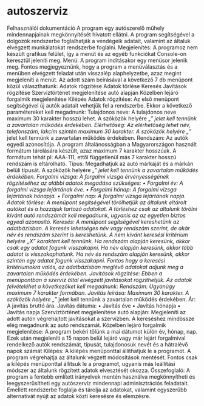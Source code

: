 # autoszerviz
Felhasználói dokumentáció
A program egy autószerelő műhely mindennapjainak megkönnyítését hivatott ellátni. A program segítségével a dolgozók rendszerbe foglalhatják a vendégeik adatait, valamint az általuk elvégzett munkálatokat rendszerbe foglalni. 
Megjelenítés:
A programoz nem készült grafikus felület, így a menüt és az egyéb funkciókat Console-on keresztül jeleníti meg. 
Menü:
A program indításakor egy menüsor jelenik meg. Fontos megjegyeznünk, hogy a program a menüválasztás és a menüben elvégzett feladat után visszalép alaphelyzetbe, azaz megint megjeleníti a menüt.  Az adott szám beírásával a következő 7 db menüpont közül választhatunk:
 	Adatok rögzítése
 	Adatok törlése
 	Keresés
 	Javítások rögzítése
 	Szervíztörténet megjelenítése autó alapján
 	Közelben lejáró forgalmik megjelenítése
 	Kilépés
Adatok rögzítése:
Az első menüpont segítségével új autók adatait vehetjük fel a rendszerbe. Ekkor a következő paramétereket kell megadnunk:
 	Tulajdonos neve: A tulajdonos neve maximum 30 karakter hosszú lehet. A szóközök helyére „_” jelet kell tennünk a zavartalan működés érdekében.
 	Elérhetőség: Az elérhetőség lehet név, telefonszám, lakcím szintén maximum 30 karakter. A szóközök helyére „_” jelet kell tennünk a zavartalan működés érdekében.
 	Rendszám: Az autók egyedi azonosítója. A program általánosságban a Magyarországon használt formátum tárolására készült, azaz maximum 7 karakter hosszúak. A formátum tehát pl: AAA-111, ettől függetlenül más 7 karakter hosszú rendszám is eltárolható.
 	Típus: Megadhatjuk az autó márkáját és a márkán belüli típusát. A szóközök helyére „_” jelet kell tennünk a zavartalan működés érdekében.
 	Forgalmi vizsga: A forgalmi vizsga érvényességének rögzítéséhez az alábbi adatok megadása szükséges:
•	Forgalmi év: A forgalmi vizsga lejártának éve.
•	Forgalmi hónap: A forgalmi vizsga lejártának hónapja.
•	Forgalmi nap: A forgalmi vizsga lejártának napja.
Adatok törlése:
A menüpont segítségével törölhetjük az általunk eltárolt autókat és a hozzájuk tartozó adatokat. A törléshez csak az általunk törölni kívánt autó rendszámát kell megadnunk, ugyanis az az egyetlen biztos egyedi azonosító.
Keresés:
A menüpont segítségével kereshetünk az adatbázisban. A keresés lehetséges név vagy rendszám szerint, de akár név és rendszám szerint is kereshetünk. A nem kívánt keresési kritérium helyére „X” karaktert kell tennünk. Ha rendszám alapján keresünk, akkor csak egy adatot fogunk visszakapni. Ha név alapján keresünk, akkor több adatot is visszakaphatunk. Ha név és rendszám alapján keresünk, akkor szintén egy adatot fogunk visszakapni. Fontos hogy a keresési kritériumokra valós, az adatbázisban meglévő adatokat adjunk meg a zavartalan működés érdekében.
Javítások rögzítése:
Ebben a menüpontban a szerviz által elvégzett javításokat rögzíthetjük. Az adatok felvételéhet a következőket kell megadnunk:
 	Rendszám: Ugyanúgy maximum 7 karakter formában.
 	Javítás leírása: Maximum 30 karakter. A szóközök helyére „_” jelet kell tennünk a zavartalan működés érdekében.
 	Ár: A javítás bruttó ára.
 	Javítás dátuma:
•	Javítás éve
•	Javítás hónapja
•	Javítás napja
Szervíztörténet megjelenítése autó alapján:
Megjeleníti az adott autón végrehajtott javításokat a szervízben. A kereséshez mindössze elég megadnunk az autó rendszámát.
Közelben lejáró forgalmik megjelenítése:
A program bekéri tőlünk a mai dátumot külön év, hónap, nap. Ezek után megjeleníti a 15 napon belül lejáró vagy már lejárt forgalmival rendelkező autók rendszámát, típusát, tulajdonosuk nevét és a hátralévő napok számát
Kilépés:
A kilépés menüponttal állíthatjuk le a programot. A program végrehajtja az általunk végzett módosítások mentését. Fontos csak a kilépés menüponttal állítsuk le a programot, ugyanis más leállítási módszer az általunk rögzített adatok elvesztését okozza.
Összefoglaló:
A program a fentebb említett irányelvek mentén használva megkönnyítheti és leegyszerűsítheti egy autószervíz mindennapi adminisztrációs feladatait. Emellett rendszerbe foglalja és tárolja az adatokat, valamint egyszerűbb alternatívát nyújt az adatok közti keresésre és elemzésre.
 
